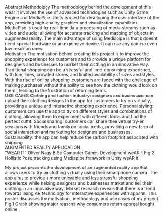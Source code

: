 Abstract
Methodology
The methodology behind the development of this wear it  involves the use of advanced technologies such as Unity Game Engine and MediaPipe.  Unity is used for developing the user interface of the app, providing high-quality graphics and visualization capabilities.  MediaPipe is used for real-time data processing of media streams such as video and audio, allowing for accurate tracking and mapping of objects in augmented reality.  The main advantage of using Mediapipe is that it doesnt need special hardware or an expensive device. It can use any camera even low resultion ones.      
Motivation
 The motivation behind creating this project is to improve the shopping experience for customers and to provide a unique platform for designers and businesses to market their clothing in an innovative way.   Traditional shopping can be a stressful and time-consuming experience, with long lines, crowded stores, and limited availability of sizes and styles. With the rise of online shopping, customers are faced with the challenge of making purchases without the ability to see how the clothing would look on them , leading to the frustration of returning items.  
USE CASES
  Clothing and fashion industry: designers and businesses can upload their clothing designs to the app for customers to try on virtually, providing a unique and interactive shopping experience.  Personal styling: customers can use the app to try on different styles and combinations of clothing, allowing them to experiment with different looks and find the perfect outfit.  Social sharing: customers can share their virtual try-on sessions with friends and family on social media, providing a new form of social interaction and marketing for designers and businesses.  Sustainability: the app can help reduce the carbon footprint associated with shipping   
AUGMENTED REAILTY APPLICATION  
"WEAR IT"
Oliver Nagy
B.Sc Computer Games Development 
weAR it
Fig.2 Hollistic Pose tracking using Mediapipe framwork in Unity 
weAR it 
              
My project presents the development of an augmented reality app that allows users to try on clothing virtually using their smartphone camera.   The app aims to provide a more enjoyable and less stressful shopping experience while helping designers and businesses market and sell their clothing in an innovative way.   Market research reveals that there is a trend towards using AR technology for  interactive experiences with apparel.   This poster discusses the motivation , methodology and use cases of my project. 
Fig.1  Graph showing major reasons why consumers return appreal bought online
